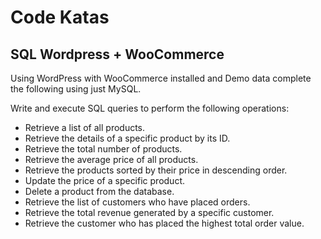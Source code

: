 # Code Katas

## SQL Wordpress + WooCommerce

Using WordPress with WooCommerce installed and Demo data complete the following using just MySQL. 

Write and execute SQL queries to perform the following operations:

- Retrieve a list of all products.
- Retrieve the details of a specific product by its ID.
- Retrieve the total number of products.
- Retrieve the average price of all products.
- Retrieve the products sorted by their price in descending order.
- Update the price of a specific product.
- Delete a product from the database.
- Retrieve the list of customers who have placed orders.
- Retrieve the total revenue generated by a specific customer.
- Retrieve the customer who has placed the highest total order value.
